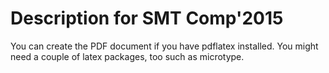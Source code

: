 Description for SMT Comp'2015
====

You can create the PDF document if you have pdflatex installed. You might need a couple of latex packages, too such as microtype.
